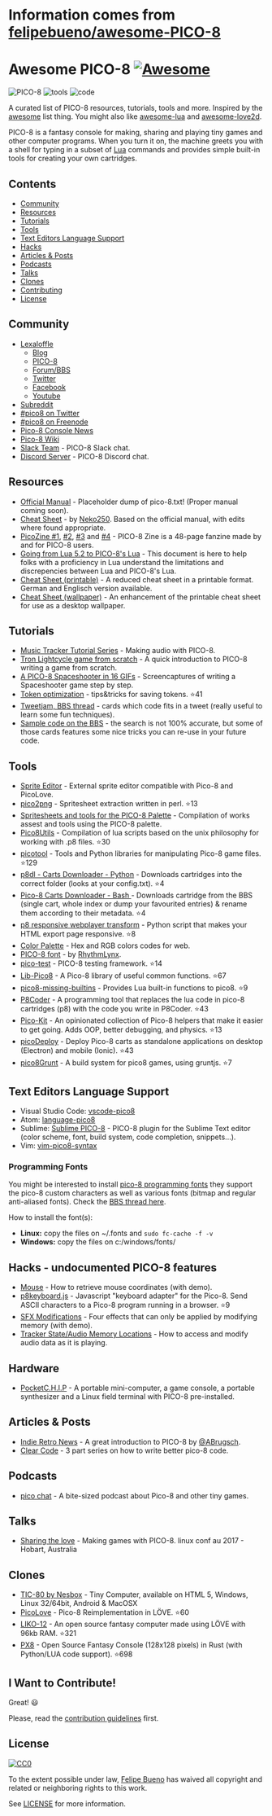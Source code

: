 # Information comes from [felipebueno/awesome-PICO-8](https://github.com/felipebueno/awesome-PICO-8)
# Awesome PICO-8 [![Awesome](https://cdn.rawgit.com/sindresorhus/awesome/d7305f38d29fed78fa85652e3a63e154dd8e8829/media/badge.svg)](https://github.com/sindresorhus/awesome)


![PICO-8](http://www.lexaloffle.com/gfx/p8_jelpi.gif)
![tools](http://www.lexaloffle.com/gfx/p8_tracker.gif)
![code](http://www.lexaloffle.com/gfx/p8_cast.gif)

 A curated list of PICO-8 resources, tutorials, tools and more. Inspired by the [awesome](https://github.com/sindresorhus/awesome?1) list thing. You might also like [awesome-lua](https://github.com/LewisJEllis/awesome-lua) and [awesome-love2d](https://github.com/JanWerder/awesome-love2d).

 PICO-8 is a fantasy console for making, sharing and playing tiny games and other computer programs. When you turn it on, the machine greets you with a shell for typing in a subset of [Lua](http://www.lua.org/) commands and provides simple built-in tools for creating your own cartridges.

## Contents

- [Community](#community)
- [Resources](#resources)
- [Tutorials](#tutorials)
- [Tools](#tools)
- [Text Editors Language Support](#text-editors-language-support)
- [Hacks](#hacks---undocumented-pico-8-features)
- [Articles & Posts](#articles--posts)
- [Podcasts](#podcasts)
- [Talks](#talks)
- [Clones](#clones)
- [Contributing](#i-want-to-contribute)
- [License](#license)

## Community

- [Lexaloffle](http://www.lexaloffle.com)
  - [Blog](http://www.lexaloffle.com/bbs/?uid=1)
  - [PICO-8](http://www.lexaloffle.com/pico-8.php)
  - [Forum/BBS](http://www.lexaloffle.com/bbs/?cat=7)
  - [Twitter](https://twitter.com/lexaloffle)
  - [Facebook](https://www.facebook.com/lexaloffle/)
  - [Youtube](https://www.youtube.com/user/lexaloffletv)
- [Subreddit](https://www.reddit.com/r/pico8/)
- [#pico8 on Twitter](http://www.twitter.com/#pico8)
- [#pico8 on Freenode](http://webchat.freenode.net/?randomnick=1&channels=#pico8&prompt=1)
- [Pico-8 Console News](https://twitter.com/pico8console)
- [Pico-8 Wiki](http://pico-8.wikia.com/wiki/Pico-8_Wikia)
- [Slack Team](https://slofile.com/slack/pico-8) - PICO-8 Slack chat.
- [Discord Server](https://discord.gg/EwQ86eq) - PICO-8 Discord chat.

## Resources

- [Official Manual](http://www.lexaloffle.com/pico-8.php?page=manual) - Placeholder dump of pico-8.txt! (Proper manual coming soon).
- [Cheat Sheet](http://neko250.github.io/pico8-api/) - by [Neko250](https://neko250.github.io). Based on the official manual, with edits where found appropriate.
- [PicoZine #1](http://sectordub.itch.io/pico-8-fanzine-1), [#2](http://sectordub.itch.io/pico-8-fanzine-2), [#3](http://sectordub.itch.io/pico-8-fanzine-3) and [#4](https://sectordub.itch.io/-pico-8-zine-4) - PICO-8 Zine is a 48-page fanzine made by and for PICO-8 users.
- [Going from Lua 5.2 to PICO-8's Lua](https://gist.github.com/josefnpat/bfe4aaa5bbb44f572cd0) - This document is here to help folks with a proficiency in Lua understand the limitations and discrepencies between Lua and PICO-8's Lua.
- [Cheat Sheet (printable)](https://ztiromoritz.github.io/pico-8-spick/) - A reduced cheat sheet in a printable format. German and Englisch version available.
- [Cheat Sheet (wallpaper)](https://www.lexaloffle.com/bbs/?tid=28207) - An enhancement of the printable cheat sheet for use as a desktop wallpaper.

## Tutorials

- [Music Tracker Tutorial Series](https://www.youtube.com/playlist?list=PLjZAika8vyZkyOjoCp0EbHeIFZ8MLlhvg) - Making audio with PICO-8.
- [Tron Lightcycle game from scratch](https://youtu.be/ZuaLuMhwcc8) - A quick introduction to PICO-8 writing a game from scratch.
- [A PICO-8 Spaceshooter in 16 GIFs](https://ztiromoritz.github.io/pico-8-shooter/) - Screencaptures of writing a Spaceshooter game step by step.  
- [Token optimization](https://github.com/seleb/PICO-8-Token-Optimizations) - tips&tricks for saving tokens. :star:41
- [Tweetjam, BBS thread](http://www.lexaloffle.com/bbs/?tid=3726) - cards which code fits in a tweet (really useful to learn some fun techniques).
- [Sample code on the BBS](http://www.lexaloffle.com/bbs/?search=sample+code) - the search is not 100% accurate, but some of those cards features some nice tricks you can re-use in your future code.

## Tools

- [Sprite Editor](http://www.lexaloffle.com/bbs/?tid=2462) - External sprite editor compatible with Pico-8 and PicoLove.
- [pico2png](https://github.com/briacp/pico2png) - Spritesheet extraction written in perl. :star:13
- [Spritesheets and tools for the PICO-8 Palette](https://www.reddit.com/r/pico8/comments/3jhmni/spritesheets_and_tools_for_the_pico8_palette/) - Compilation of works assest and tools using the PICO-8 palette.
- [Pico8Utils](https://github.com/josefnpat/pico8utils) - Compilation of lua scripts based on the unix philosophy for working with .p8 files. :star:30
- [picotool](https://github.com/dansanderson/picotool) -  Tools and Python libraries for manipulating Pico-8 game files. :star:129
- [p8dl - Carts Downloader - Python](https://github.com/franciscod/p8dl) - Downloads cartridges into the correct folder (looks at your config.txt). :star:4
- [Pico-8 Carts Downloader - Bash ](https://github.com/kikookoubis/pico-8-carts-bash-downloader) - Downloads cartridge from the BBS (single cart, whole index or dump your favourited entries) & rename them according to their metadata. :star:4
- [p8 responsive webplayer transform](https://github.com/benwiley4000/pico8-responsive-webplayer-transform) - Python script that makes your HTML export page responsive. :star:8
- [Color Palette](http://www.romanzolotarev.com/pico-8-color-palette/) - Hex and RGB colors codes for web.
- [PICO-8 font](https://drive.google.com/file/d/0B97Um39fHXlcWUFRZlBqUndhbXM/view) - by [RhythmLynx](http://www.lexaloffle.com/bbs/?uid=11704).
- [pico-test](https://github.com/jozanza/pico-test) - PICO-8 testing framework. :star:14
- [Lib-Pico8](https://github.com/clowerweb/Lib-Pico8) - A Pico-8 library of useful common functions. :star:67
- [pico8-missing-builtins](https://github.com/adamscott/pico8-missing-builtins) - Provides Lua built-in functions to pico8. :star:9
- [P8Coder](https://github.com/movAX13h/P8Coder) - A programming tool that replaces the lua code in pico-8 cartridges (p8) with the code you write in P8Coder. :star:43
- [Pico-Kit](https://github.com/outkine/pico-kit) - An opinionated collection of Pico-8 helpers that make it easier to get going.  Adds OOP, better debugging, and physics. :star:13
- [picoDeploy](https://github.com/torch2424/picoDeploy) - Deploy Pico-8 carts as standalone applications on desktop (Electron) and mobile (Ionic).  :star:43
- [pico8Grunt](https://github.com/TeamNoComplyGames/pico8Grunt) - A build system for pico8 games, using gruntjs. :star:7

## Text Editors Language Support

- Visual Studio Code: [vscode-pico8](https://github.com/nathanchere/vscode-pico8)
- Atom: [language-pico8](https://atom.io/packages/language-pico8)
- Sublime: [Sublime PICO-8](https://packagecontrol.io/packages/PICO-8) - PICO-8 plugin for the Sublime Text editor (color scheme, font, build system, code completion, snippets...).
- Vim: [vim-pico8-syntax](https://github.com/justinj/vim-pico8-syntax)

### Programming Fonts

You might be interested to install [pico-8 programming fonts](https://github.com/juanitogan/p8-programming-fonts) they support the pico-8 custom characters as well as various fonts (bitmap and regular anti-aliased fonts). Check the [BBS thread here](http://www.lexaloffle.com/bbs/?tid=28975).

How to install the font(s):

* **Linux:** copy the files on ~/.fonts and `sudo fc-cache -f -v`
* **Windows:** copy the files on c:/windows/fonts/

## Hacks - undocumented PICO-8 features

- [Mouse](http://www.lexaloffle.com/bbs/?tid=3549) - How to retrieve mouse coordinates (with demo).
- [p8keyboard.js](https://github.com/dppc/p8keyboard.js) - Javascript "keyboard adapter" for the Pico-8. Send ASCII characters to a Pico-8 program running in a browser. :star:9
- [SFX Modifications](http://www.lexaloffle.com/bbs/?tid=3561) - Four effects that can only be applied by modifying memory (with demo).
- [Tracker State/Audio Memory Locations](http://www.lexaloffle.com/bbs/?pid=10719#p10719) - How to access and modify audio data as it is playing.

## Hardware

- [PocketC.H.I.P](https://getchip.com/pages/pocketchip) - A portable mini-computer, a game console, a portable synthesizer and a Linux field terminal with PICO-8 pre-installed.

## Articles & Posts

- [Indie Retro News](http://www.indieretronews.com/2015/10/pico-8-8-bit-fantasy-console-from.html) - A great introduction to PICO-8 by [@ABrugsch](https://twitter.com/ABrugsch).
- [Clear Code](http://blog.jvscott.net/post/128051478244/clear-code) - 3 part series on how to write better pico-8 code.

## Podcasts

- [pico chat](http://pico.electrobureau.com/) - A bite-sized podcast about Pico-8 and other tiny games.

## Talks

- [Sharing the love](https://www.youtube.com/watch?v=AmMYWD2Zbso) - Making games with PICO-8. linux conf au 2017 - Hobart, Australia

## Clones
- [TIC-80 by Nesbox](https://nesbox.itch.io/tic) - Tiny Computer, available on HTML 5, Windows, Linux 32/64bit, Android & MacOSX         
- [PicoLove](https://github.com/gamax92/picolove) - Pico-8 Reimplementation in LÖVE. :star:60
- [LIKO-12](https://github.com/RamiLego4Game/LIKO-12) - An open source fantasy computer made using LÖVE with 96kb RAM. :star:321
- [PX8](https://github.com/Gigoteur/PX8) - Open Source Fantasy Console (128x128 pixels) in Rust (with Python/LUA code support). :star:698

## I Want to Contribute!

Great! :smiley:

Please, read the [contribution guidelines](CONTRIBUTING.md) first.

## License

[![CC0](http://i.creativecommons.org/p/zero/1.0/88x31.png)](http://creativecommons.org/publicdomain/zero/1.0/)

To the extent possible under law, [Felipe Bueno](https://twitter.com/felipebueno) has waived all copyright and related or neighboring rights to this work.

See [LICENSE](LICENSE) for more information.

